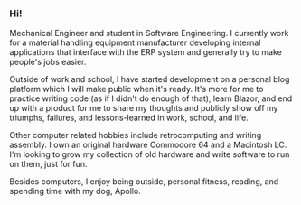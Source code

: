 ### Hi!

Mechanical Engineer and student in Software Engineering. I currently work for a material handling equipment manufacturer developing internal applications that interface with the ERP system and generally try to make people's jobs easier.

Outside of work and school, I have started development on a personal blog platform which I will make public when it's ready. It's more for me to practice writing code (as if I didn't do enough of that), learn Blazor, and end up with a product for me to share my thoughts and publicly show off my triumphs, failures, and lessons-learned in work, school, and life.

Other computer related hobbies include retrocomputing and writing assembly. I own an original hardware Commodore 64 and a Macintosh LC. I'm looking to grow my collection of old hardware and write software to run on them, just for fun.

Besides computers, I enjoy being outside, personal fitness, reading, and spending time with my dog, Apollo.
